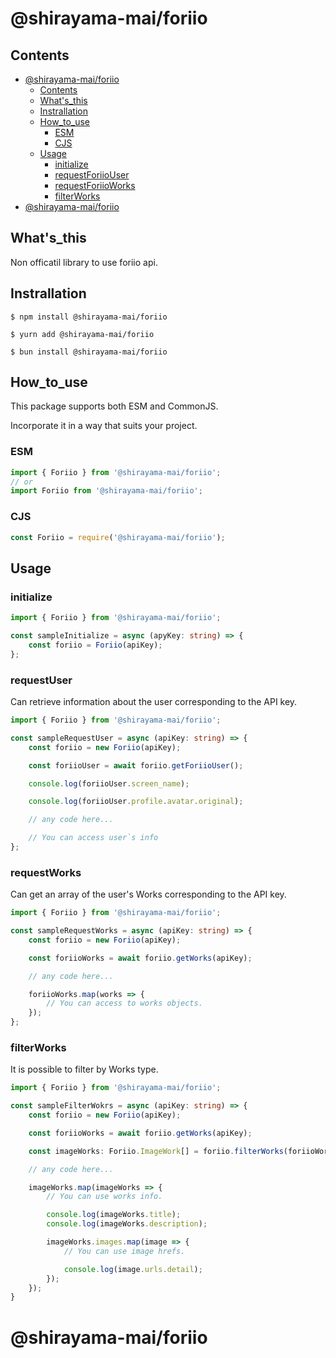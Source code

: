 # @shirayama-mai/foriio

## Contents
- [@shirayama-mai/foriio](#shirayama-maiforiio)
  - [Contents](#contents)
  - [What's\_this](#whats_this)
  - [Instrallation](#instrallation)
  - [How\_to\_use](#how_to_use)
    - [ESM](#ESM)
    - [CJS](#CJS)
  - [Usage](#usage)
    - [initialize](#initialize)
    - [requestForiioUser](#requestForiioUser)
    - [requestForiioWorks](#requestForiioWorks)
    - [filterWorks](#filterworks)
- [@shirayama-mai/foriio](#shirayama-maiforiio-1)

## What's_this
Non officatil library to use foriio api.


## Instrallation
~~~shell
$ npm install @shirayama-mai/foriio

$ yurn add @shirayama-mai/foriio

$ bun install @shirayama-mai/foriio
~~~

## How_to_use
This package supports both ESM and CommonJS.

Incorporate it in a way that suits your project.

### ESM
~~~typescript
import { Foriio } from '@shirayama-mai/foriio';
// or
import Foriio from '@shirayama-mai/foriio';
~~~

### CJS
~~~typescript
const Foriio = require('@shirayama-mai/foriio');
~~~

## Usage

### initialize
~~~typescript
import { Foriio } from '@shirayama-mai/foriio';

const sampleInitialize = async (apyKey: string) => {
    const foriio = Foriio(apiKey);
};

~~~

### requestUser
Can retrieve information about the user corresponding to the API key.
~~~typescript
import { Foriio } from '@shirayama-mai/foriio';

const sampleRequestUser = async (apiKey: string) => {
    const foriio = new Foriio(apiKey);

    const foriioUser = await foriio.getForiioUser();

    console.log(foriioUser.screen_name);

    console.log(foriioUser.profile.avatar.original);

    // any code here...

    // You can access user`s info
};
~~~

### requestWorks
Can get an array of the user's Works corresponding to the API key.
~~~typescript
import { Foriio } from '@shirayama-mai/foriio';

const sampleRequestWorks = async (apiKey: string) => {
    const foriio = new Foriio(apiKey);

    const foriioWorks = await foriio.getWorks(apiKey);

    // any code here...

    foriioWorks.map(works => {
        // You can access to works objects.
    });
};
~~~

### filterWorks
It is possible to filter by Works type.

~~~typescript
import { Foriio } from '@shirayama-mai/foriio';

const sampleFilterWokrs = async (apiKey: string) => {
    const foriio = new Foriio(apiKey);

    const foriioWorks = await foriio.getWorks(apiKey);

    const imageWorks: Foriio.ImageWork[] = foriio.filterWorks(foriioWorks, 'image');

    // any code here...

    imageWorks.map(imageWorks => {
        // You can use works info.

        console.log(imageWorks.title);        
        console.log(imageWorks.description);

        imageWorks.images.map(image => {
            // You can use image hrefs.

            console.log(image.urls.detail);
        });
    });
}
~~~

# @shirayama-mai/foriio